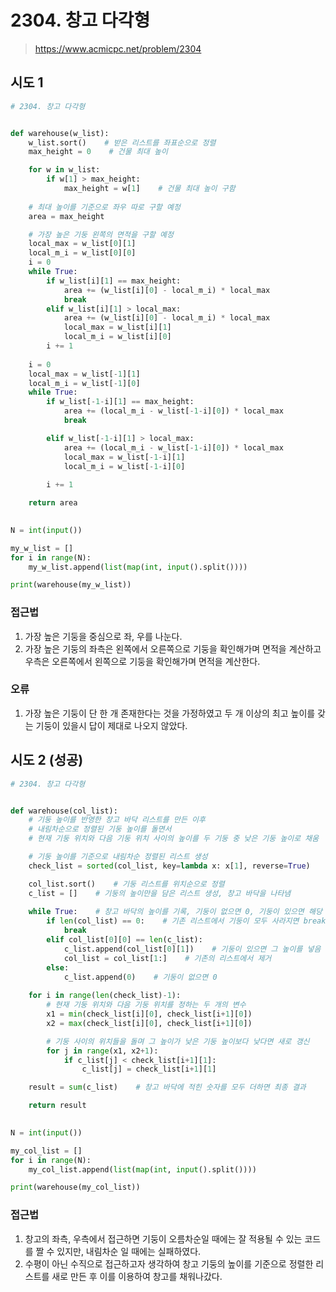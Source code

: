 # 2304. 창고 다각형

> https://www.acmicpc.net/problem/2304



## 시도 1

```python
# 2304. 창고 다각형


def warehouse(w_list):
    w_list.sort()    # 받은 리스트를 좌표순으로 정렬
    max_height = 0    # 건물 최대 높이

    for w in w_list:
        if w[1] > max_height:
            max_height = w[1]    # 건물 최대 높이 구함
      
    # 최대 높이를 기준으로 좌우 따로 구할 예정
    area = max_height

    # 가장 높은 기둥 왼쪽의 면적을 구할 예정
    local_max = w_list[0][1]
    local_m_i = w_list[0][0]
    i = 0
    while True:
        if w_list[i][1] == max_height:
            area += (w_list[i][0] - local_m_i) * local_max
            break
        elif w_list[i][1] > local_max:
            area += (w_list[i][0] - local_m_i) * local_max
            local_max = w_list[i][1]
            local_m_i = w_list[i][0]
        i += 1
    
    i = 0
    local_max = w_list[-1][1]
    local_m_i = w_list[-1][0]
    while True:
        if w_list[-1-i][1] == max_height:
            area += (local_m_i - w_list[-1-i][0]) * local_max
            break

        elif w_list[-1-i][1] > local_max:
            area += (local_m_i - w_list[-1-i][0]) * local_max
            local_max = w_list[-1-i][1]
            local_m_i = w_list[-1-i][0]
            
        i += 1

    return area

    
N = int(input())

my_w_list = []
for i in range(N):
    my_w_list.append(list(map(int, input().split())))

print(warehouse(my_w_list))
```

### 접근법

1. 가장 높은 기둥을 중심으로 좌, 우를 나눈다.
2. 가장 높은 기둥의 좌측은 왼쪽에서 오른쪽으로 기둥을 확인해가며 면적을 계산하고 우측은 오른쪽에서 왼쪽으로 기둥을 확인해가며 면적을 계산한다.

### 오류

1. 가장 높은 기둥이 단 한 개 존재한다는 것을 가정하였고 두 개 이상의 최고 높이를 갖는 기둥이 있을시 답이 제대로 나오지 않았다.



## 시도 2 (성공)

```python
# 2304. 창고 다각형


def warehouse(col_list):
    # 기둥 높이를 반영한 창고 바닥 리스트를 만든 이후
    # 내림차순으로 정렬된 기둥 높이를 돌면서 
    # 현재 기둥 위치와 다음 기둥 위치 사이의 높이를 두 기둥 중 낮은 기둥 높이로 채움

    # 기둥 높이를 기준으로 내림차순 정렬된 리스트 생성
    check_list = sorted(col_list, key=lambda x: x[1], reverse=True)

    col_list.sort()    # 기둥 리스트를 위치순으로 정렬
    c_list = []    # 기둥의 높이만을 담은 리스트 생성, 창고 바닥을 나타냄
 
    while True:    # 창고 바닥의 높이를 기록, 기둥이 없으면 0, 기둥이 있으면 해당 높이
        if len(col_list) == 0:    # 기존 리스트에서 기둥이 모두 사라지면 break
            break
        elif col_list[0][0] == len(c_list):
            c_list.append(col_list[0][1])    # 기둥이 있으면 그 높이를 넣음
            col_list = col_list[1:]    # 기존의 리스트에서 제거
        else:    
            c_list.append(0)    # 기둥이 없으면 0
  
    for i in range(len(check_list)-1):
        # 현재 기둥 위치와 다음 기둥 위치를 정하는 두 개의 변수
        x1 = min(check_list[i][0], check_list[i+1][0])
        x2 = max(check_list[i][0], check_list[i+1][0])

        # 기둥 사이의 위치들을 돌며 그 높이가 낮은 기둥 높이보다 낮다면 새로 갱신
        for j in range(x1, x2+1):
            if c_list[j] < check_list[i+1][1]:
                c_list[j] = check_list[i+1][1]

    result = sum(c_list)    # 창고 바닥에 적힌 숫자를 모두 더하면 최종 결과

    return result
    

N = int(input())

my_col_list = []
for i in range(N):
    my_col_list.append(list(map(int, input().split())))

print(warehouse(my_col_list))
```

### 접근법

1. 창고의 좌측, 우측에서 접근하면 기둥이 오름차순일 때에는 잘 적용될 수 있는 코드를 짤 수 있지만, 내림차순 일 때에는 실패하였다.
2. 수평이 아닌 수직으로 접근하고자 생각하여 창고 기둥의 높이를 기준으로 정렬한 리스트를 새로 만든 후 이를 이용하여 창고를 채워나갔다.
